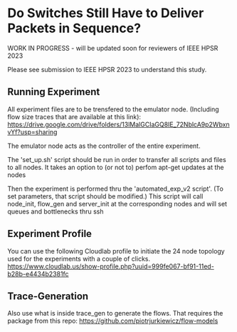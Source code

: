 # Do Switches Still Have to Deliver Packets in Sequence?

WORK IN PROGRESS - will be updated soon for reviewers of IEEE HPSR 2023

Please see submission to IEEE HPSR 2023 to understand this study.




## Running Experiment
All experiment files are to be trensfered to the emulator node.
(Including flow size traces that are available at this link):
https://drive.google.com/drive/folders/13lMalGCIaGQ8IE_72NblcA9p2WbxnvYf?usp=sharing

The emulator node acts as the controller of the entire experiment.

The 'set_up.sh' script should be run in order to transfer all scripts and files to all nodes. It takes an option to (or not to) perfom apt-get updates at the nodes

Then the experiment is performed thru the 'automated_exp_v2 script'. (To set parameters, that script should be modified.)
This script will call node_init, flow_gen and server_init at the corresponding nodes and will set queues and bottlenecks thru ssh

## Experiment Profile
You can use the following Cloudlab profile to initiate the 24 node topology used for the experiments with a couple of clicks.
https://www.cloudlab.us/show-profile.php?uuid=999fe067-bf91-11ed-b28b-e4434b2381fc

## Trace-Generation
Also use what is inside trace_gen to generate the flows. That requires the package from this repo:
https://github.com/piotrjurkiewicz/flow-models

